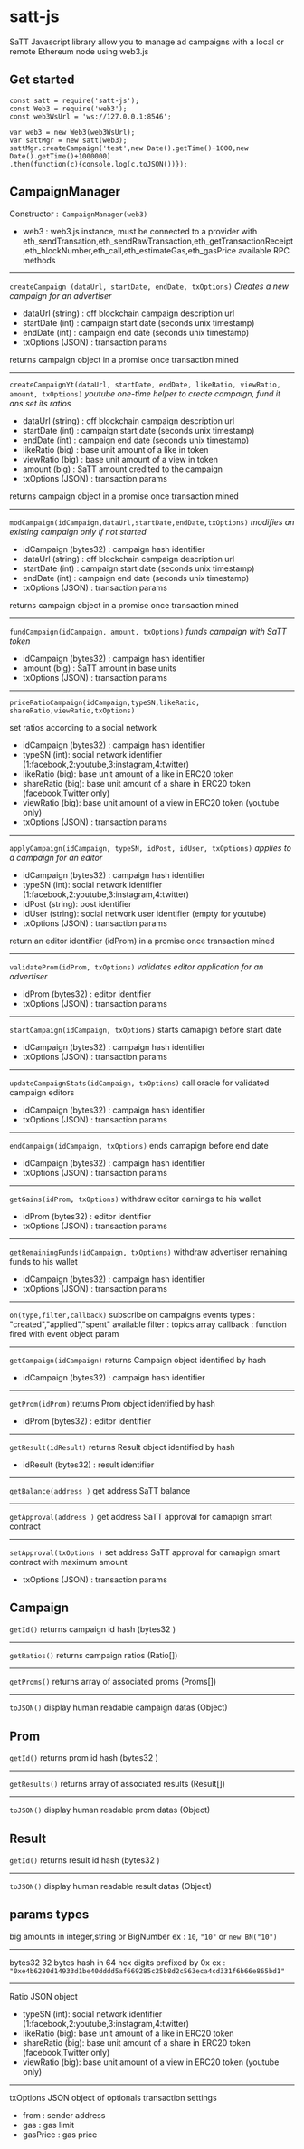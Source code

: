 # satt-js

SaTT Javascript library allow you to manage ad campaigns  with a local or remote Ethereum node using web3.js 

## Get started  

    const satt = require('satt-js');
    const Web3 = require('web3');
    const web3WsUrl = 'ws://127.0.0.1:8546';
    
    var web3 = new Web3(web3WsUrl);
    var sattMgr = new satt(web3);
    sattMgr.createCampaign('test',new Date().getTime()+1000,new Date().getTime()+1000000)
    .then(function(c){console.log(c.toJSON())});


## CampaignManager

Constructor :` CampaignManager(web3)`
- web3 : web3.js instance, must be connected to a provider with 	eth_sendTransation,eth_sendRawTransaction,eth_getTransactionReceipt,eth_blockNumber,eth_call,eth_estimateGas,eth_gasPrice available RPC methods
---

`createCampaign (dataUrl, startDate, endDate, txOptions)`
*Creates a new campaign for an advertiser*

 - dataUrl (string) : off blockchain campaign description url
- startDate (int) : campaign start date (seconds unix timestamp)
- endDate  (int) : campaign end date (seconds unix timestamp)
-  txOptions (JSON) : transaction params 

returns campaign object in a promise once transaction mined 

---
`createCampaignYt(dataUrl, startDate, endDate, likeRatio, viewRatio, amount, txOptions)` 
*youtube one-time helper to create campaign, fund it ans set its ratios*
- dataUrl (string) : off blockchain campaign description url
- startDate (int) : campaign start date (seconds unix timestamp)
- endDate  (int) : campaign end date (seconds unix timestamp)
- likeRatio (big) : base unit amount of a like in  token
- viewRatio (big) : base unit amount of a view in  token
- amount (big) : SaTT amount credited to the campaign
- txOptions (JSON) : transaction params 

returns campaign object in a promise once transaction mined

---
`modCampaign(idCampaign,dataUrl,startDate,endDate,txOptions)`
*modifies an existing campaign only if not started*
- idCampaign (bytes32) : campaign hash identifier
- dataUrl (string) : off blockchain campaign description url
- startDate (int) : campaign start date (seconds unix timestamp)
- endDate  (int) : campaign end date (seconds unix timestamp)
- txOptions (JSON) : transaction params 

returns campaign object in a promise once transaction mined

---
`fundCampaign(idCampaign, amount, txOptions)`
*funds campaign with SaTT token*

- idCampaign (bytes32) : campaign hash identifier
- amount (big) : SaTT amount in base units
- txOptions (JSON) : transaction params 

---
  `priceRatioCampaign(idCampaign,typeSN,likeRatio, shareRatio,viewRatio,txOptions)`

set ratios according to a social network
- idCampaign (bytes32) : campaign hash identifier
- typeSN (int): social network identifier (1:facebook,2:youtube,3:instagram,4:twitter)
- likeRatio (big): base unit amount of a like in ERC20 token
- shareRatio (big): base unit amount of a share in ERC20 token (facebook,Twitter only)
- viewRatio (big): base unit amount of a view in ERC20 token  (youtube only)
- txOptions (JSON) : transaction params 

---
`applyCampaign(idCampaign, typeSN, idPost, idUser, txOptions)`
*applies to a campaign for an editor*
- idCampaign (bytes32) : campaign hash identifier
- typeSN (int): social network identifier (1:facebook,2:youtube,3:instagram,4:twitter)
- idPost (string): post identifier
- idUser (string): social network user identifier (empty for youtube)
- txOptions (JSON) : transaction params 

return an editor identifier (idProm) in a promise once transaction mined

---
`validateProm(idProm, txOptions)`
*validates editor application for an advertiser*
- idProm (bytes32) : editor identifier
- txOptions (JSON) : transaction params 

---
`startCampaign(idCampaign, txOptions)`
starts camapign before start date
- idCampaign (bytes32) : campaign hash identifier
- txOptions (JSON) : transaction params 

---
`updateCampaignStats(idCampaign, txOptions)`
call oracle for validated campaign editors
- idCampaign (bytes32) : campaign hash identifier
- txOptions (JSON) : transaction params 

---
`endCampaign(idCampaign, txOptions)`
ends camapign before end date
- idCampaign (bytes32) : campaign hash identifier
- txOptions (JSON) : transaction params

---
`getGains(idProm, txOptions)`
withdraw editor earnings to his wallet
- idProm (bytes32) : editor identifier
- txOptions (JSON) : transaction params 

---
`getRemainingFunds(idCampaign, txOptions)`
withdraw advertiser remaining funds to his wallet
- idCampaign (bytes32) : campaign hash identifier
- txOptions (JSON) : transaction params 

---
`on(type,filter,callback)`
subscribe on campaigns events 
types : "created","applied","spent" available
filter : topics array
callback : function fired with event object param

---
`getCampaign(idCampaign)`
returns Campaign object identified by hash
- idCampaign (bytes32) : campaign hash identifier

---
`getProm(idProm)`
returns Prom object identified by hash
- idProm (bytes32)  : editor identifier

---
`getResult(idResult)`
returns Result object identified by hash
- idResult (bytes32) : result identifier

---
`getBalance(address )`
get address SaTT balance 

---
`getApproval(address )`
get address SaTT approval for camapign smart contract 

---
`setApproval(txOptions )`
set address SaTT approval for camapign smart contract with maximum amount
- txOptions (JSON) : transaction params 

## Campaign

`getId()`
returns campaign id hash (bytes32 )

---
`getRatios()`
returns campaign ratios (Ratio[])
 
 ---
`getProms()`
returns array of associated proms (Proms[])

---
`toJSON()`
display human readable campaign datas (Object)

## Prom

`getId()`
returns prom id hash  (bytes32 )

---
`getResults()`
returns array of associated results (Result[])

---
`toJSON()`
display human readable prom datas (Object)

## Result

`getId()`
returns result id hash  (bytes32 )

---
`toJSON()`
display human readable result datas (Object)

## params types
big
amounts in integer,string or BigNumber ex : `10`,  `"10"` or `new BN("10")`

---
bytes32
32 bytes hash in 64 hex digits prefixed by 0x ex : `"0xe4b6280d14933d1be40dddd5af669285c25b8d2c563eca4cd331f6b66e865bd1"`

---
Ratio  JSON object
- typeSN (int): social network identifier (1:facebook,2:youtube,3:instagram,4:twitter)
- likeRatio (big): base unit amount of a like in ERC20 token
- shareRatio (big): base unit amount of a share in ERC20 token (facebook,Twitter only)
- viewRatio (big): base unit amount of a view in ERC20 token  (youtube only)

---
txOptions JSON object of optionals transaction settings
- from : sender address
- gas : gas limit
- gasPrice : gas price